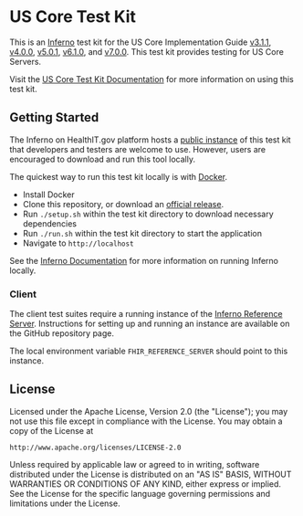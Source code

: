 # US Core Test Kit

This is an [Inferno](https://inferno-framework.github.io/) test kit
for the US Core Implementation Guide
[v3.1.1](https://hl7.org/fhir/us/core/STU3.1.1/),
[v4.0.0](https://hl7.org/fhir/us/core/STU4/),
[v5.0.1](https://hl7.org/fhir/us/core/STU5.0.1/),
[v6.1.0](https://hl7.org/fhir/us/core/STU6.1/), and
[v7.0.0](https://hl7.org/fhir/us/core/STU7/).  This test kit
provides testing for US Core Servers.

Visit the [US Core Test Kit
Documentation](https://github.com/inferno-framework/us-core-test-kit/wiki) for
more information on using this test kit.

## Getting Started

The Inferno on HealthIT.gov platform hosts a [public
instance](https://inferno.healthit.gov/test-kits/us-core/) of this test
kit that developers and testers are welcome to use.  However, users are
encouraged to download and run this tool locally.

The quickest way to run this test kit locally is with [Docker](https://www.docker.com/).

- Install Docker
- Clone this repository, or download an [official release](/releases).
- Run `./setup.sh` within the test kit directory to download necessary dependencies
- Run `./run.sh` within the test kit directory to start the application
- Navigate to `http://localhost`

See the [Inferno Documentation](https://inferno-framework.github.io/docs/getting-started-users.html#running-an-existing-test-kit)
for more information on running Inferno locally.

### Client

The client test suites require a running instance of the
[Inferno Reference Server](https://github.com/inferno-framework/inferno-reference-server).
Instructions for setting up and running an instance are available on the GitHub
repository page.

The local environment variable `FHIR_REFERENCE_SERVER` should point to this instance.

## License

Licensed under the Apache License, Version 2.0 (the "License"); you may not use
this file except in compliance with the License. You may obtain a copy of the
License at
```
http://www.apache.org/licenses/LICENSE-2.0
```
Unless required by applicable law or agreed to in writing, software distributed
under the License is distributed on an "AS IS" BASIS, WITHOUT WARRANTIES OR
CONDITIONS OF ANY KIND, either express or implied. See the License for the
specific language governing permissions and limitations under the License.
